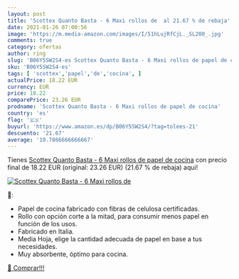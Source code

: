 ```yaml
---
layout: post
title: 'Scottex Quanto Basta - 6 Maxi rollos de  al 21.67 % de rebaja'
date: 2021-01-26 07:00:56
image: 'https://m.media-amazon.com/images/I/51hLujRfCjL._SL200_.jpg'
comments: true
category: ofertas
author: ring
slug: 'B06Y5SW2S4-es Scottex Quanto Basta - 6 Maxi rollos de papel de cocina'
sku: 'B06Y5SW2S4-es'
tags: [ 'scottex','papel','de','cocina', ]
actualPrice: 18.22 EUR
currency: EUR
price: 18.22
comparePrice: 23.26 EUR
prodname: 'Scottex Quanto Basta - 6 Maxi rollos de papel de cocina'
country: 'es'
flag: '🇪🇸'
buyurl: 'https://www.amazon.es/dp/B06Y5SW2S4/?tag=tolees-21'
descuento: '21.67'
average: '19.7866666666667'
---
```


Tienes [Scottex Quanto Basta - 6 Maxi rollos de papel de cocina](https://www.amazon.es/dp/B06Y5SW2S4/?tag=tolees-21) con precio final de  18.22 EUR (original: 23.26 EUR) (21.67 %  de rebaja) aqui!

[![Scottex Quanto Basta - 6 Maxi rollos de ](https://m.media-amazon.com/images/I/51hLujRfCjL._SL200_.jpg)](https://www.amazon.es/dp/B06Y5SW2S4/?tag=tolees-21)

🔎:

- Papel de cocina fabricado con fibras de celulosa certificadas.
- Rollo con opción corte a la mitad, para consumir menos papel en función de los usos.
- Fabricado en Italia.
- Media Hoja, elige la cantidad adecuada de papel en base a tus necesidades.
- Muy absorbente, óptimo para cocina.

[🛒 Comprar!!!](https://www.amazon.es/dp/B06Y5SW2S4/?tag=tolees-21)
